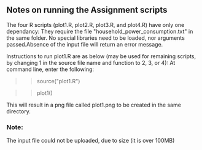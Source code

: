 ## Notes on running the Assignment scripts

The four R scripts (plot1.R, plot2.R, plot3.R, and plot4.R) have only one dependancy: They require the file "household_power_consumption.txt" in the same folder. No special libraries need to be loaded, nor arguments passed.Absence of the input file will return an error message.

Instructions to run plot1.R are as below (may be used for remaining scripts, by changing 1 in the source file name and function to 2, 3, or 4):
At command line, enter the following:
>> source("plot1.R")

>>plot1()

This will result in a png file called plot1.png to be created in the same directory.


### Note:

The input file could not be uploaded, due to size (it is over 100MB)

